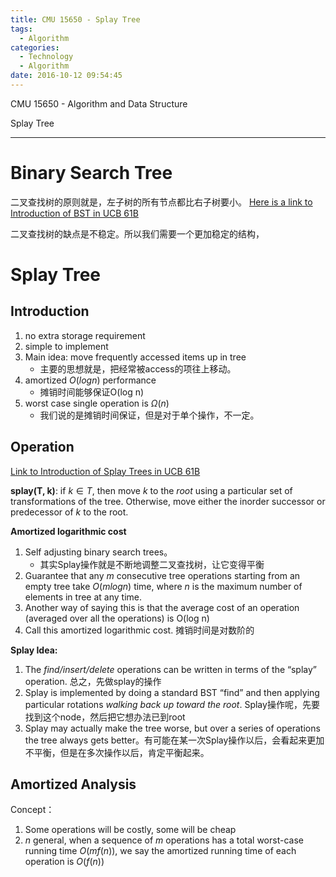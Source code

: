 ```yaml
---
title: CMU 15650 - Splay Tree
tags:
  - Algorithm
categories:
  - Technology
  - Algorithm
date: 2016-10-12 09:54:45
---
```

CMU 15650 - Algorithm and Data Structure 

Splay Tree
<!-- more -->

***

# Binary Search Tree
二叉查找树的原则就是，左子树的所有节点都比右子树要小。
<a href="/ucb61b/lecture26-BalancedSearchTree/">Here is a link to Introduction of BST in UCB 61B</a>

二叉查找树的缺点是不稳定。所以我们需要一个更加稳定的结构，

# Splay Tree
## Introduction
1. no extra storage requirement 
2. simple to implement
3. Main idea: move frequently accessed items up in tree
    - 主要的思想就是，把经常被access的项往上移动。
4. amortized $O(log n)$ performance 
    - 摊销时间能够保证O(log n)
5. worst case single operation is $Ω(n)$
    - 我们说的是摊销时间保证，但是对于单个操作，不一定。

## Operation
<a href="/ucb61b/lecture34-SplayTrees/">Link to Introduction of Splay Trees in UCB 61B</a>

**splay(T, k)**: 
if $k ∈ T$, then move $k$ to the *root* using a particular set of transformations of the tree. 
Otherwise, move either the inorder successor or predecessor of $k$ to the root.

**Amortized logarithmic cost**
1. Self adjusting binary search trees。
    - 其实Splay操作就是不断地调整二叉查找树，让它变得平衡
2. Guarantee that any $m$ consecutive tree operations starting from an empty tree take $O(m log n)$ time, where $n$ is the maximum number of elements in tree at any time.
3. Another way of saying this is that the average cost of an operation (averaged over all the operations) is O(log n)
4. Call this amortized logarithmic cost. 摊销时间是对数阶的

**Splay Idea:**
1. The *find/insert/delete* operations can be written in terms of the “splay” operation. 总之，先做splay的操作
2. Splay is implemented by doing a standard BST “find” and then applying particular rotations *walking back up toward the root*. Splay操作呢，先要找到这个node，然后把它想办法已到root
3. Splay may actually make the tree worse, but over a series of operations the tree always gets better。有可能在某一次Splay操作以后，会看起来更加不平衡，但是在多次操作以后，肯定平衡起来。

## Amortized Analysis 
Concept：
1. Some operations will be costly, some will be cheap
2. $n$ general, when a sequence of $m$ operations has a total worst-case running time $O(m f(n))$, we say the amortized running time of each operation is $O(f(n))$